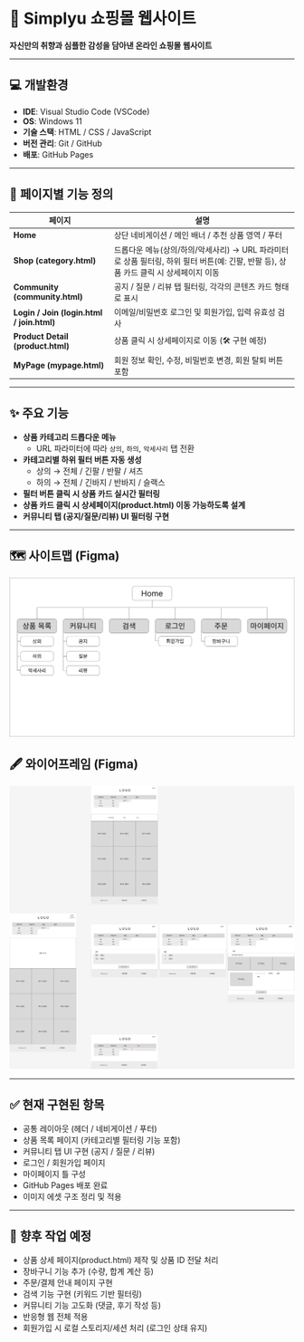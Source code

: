 # 🛒 Simplyu 쇼핑몰 웹사이트
**자신만의 취향과 심플한 감성을 담아낸 온라인 쇼핑몰 웹사이트**

---

## 💻 개발환경
- **IDE**: Visual Studio Code (VSCode)
- **OS**: Windows 11
- **기술 스택**: HTML / CSS / JavaScript
- **버전 관리**: Git / GitHub
- **배포**: GitHub Pages

---

## 📄 페이지별 기능 정의

| 페이지 | 설명 |
|--------|------|
| **Home** | 상단 네비게이션 / 메인 배너 / 추천 상품 영역 / 푸터 |
| **Shop (category.html)** | 드롭다운 메뉴(상의/하의/악세사리) → URL 파라미터로 상품 필터링, 하위 필터 버튼(예: 긴팔, 반팔 등), 상품 카드 클릭 시 상세페이지 이동 |
| **Community (community.html)** | 공지 / 질문 / 리뷰 탭 필터링, 각각의 콘텐츠 카드 형태로 표시 |
| **Login / Join (login.html / join.html)** | 이메일/비밀번호 로그인 및 회원가입, 입력 유효성 검사 |
| **Product Detail (product.html)** | 상품 클릭 시 상세페이지로 이동 (🛠️ 구현 예정) |
| **MyPage (mypage.html)** | 회원 정보 확인, 수정, 비밀번호 변경, 회원 탈퇴 버튼 포함 |

---

## ✨ 주요 기능

- **상품 카테고리 드롭다운 메뉴**
  - URL 파라미터에 따라 `상의`, `하의`, `악세사리` 탭 전환
- **카테고리별 하위 필터 버튼 자동 생성**
  - 상의 → 전체 / 긴팔 / 반팔 / 셔츠
  - 하의 → 전체 / 긴바지 / 반바지 / 슬랙스
- **필터 버튼 클릭 시 상품 카드 실시간 필터링**
- **상품 카드 클릭 시 상세페이지(product.html) 이동 가능하도록 설계**
- **커뮤니티 탭 (공지/질문/리뷰) UI 필터링 구현**

---

## 🗺️ 사이트맵 (Figma)
![사이트맵](planning/site_map.png)

## 🖋️ 와이어프레임 (Figma)
![와이어프레임](planning/wireframe.png)

---

## ✅ 현재 구현된 항목

- 공통 레이아웃 (헤더 / 네비게이션 / 푸터)
- 상품 목록 페이지 (카테고리별 필터링 기능 포함)
- 커뮤니티 탭 UI 구현 (공지 / 질문 / 리뷰)
- 로그인 / 회원가입 페이지
- 마이페이지 틀 구성
- GitHub Pages 배포 완료
- 이미지 에셋 구조 정리 및 적용

---

## 🚧 향후 작업 예정

- 상품 상세 페이지(product.html) 제작 및 상품 ID 전달 처리
- 장바구니 기능 추가 (수량, 합계 계산 등)
- 주문/결제 안내 페이지 구현
- 검색 기능 구현 (키워드 기반 필터링)
- 커뮤니티 기능 고도화 (댓글, 후기 작성 등)
- 반응형 웹 전체 적용
- 회원가입 시 로컬 스토리지/세션 처리 (로그인 상태 유지)
